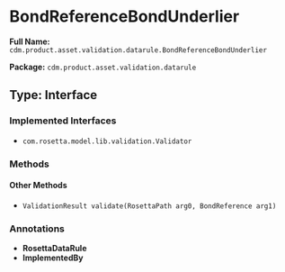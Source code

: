 # BondReferenceBondUnderlier

**Full Name:** `cdm.product.asset.validation.datarule.BondReferenceBondUnderlier`

**Package:** `cdm.product.asset.validation.datarule`

## Type: Interface

### Implemented Interfaces

- `com.rosetta.model.lib.validation.Validator`

### Methods

#### Other Methods

- `ValidationResult validate(RosettaPath arg0, BondReference arg1)`

### Annotations

- **RosettaDataRule**
- **ImplementedBy**

